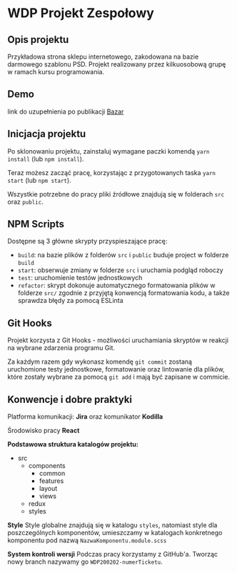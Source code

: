 


# WDP Projekt Zespołowy

## Opis projektu

Przykładowa strona sklepu internetowego, zakodowana na bazie darmowego szablonu PSD. Projekt realizowany przez kilkuosobową grupę w ramach kursu programowania.

## Demo

link do uzupełnienia po publikacji [Bazar]()

## Inicjacja projektu

Po sklonowaniu projektu, zainstaluj wymagane paczki komendą `yarn install` (lub `npm install`).

Teraz możesz zacząć pracę, korzystając z przygotowanych taska `yarn start` (lub `npm start`).

Wszystkie potrzebne do pracy pliki źródłowe znajdują się w folderach `src` oraz `public`.

## NPM Scripts

Dostępne są 3 główne skrypty przyspieszające pracę:

- `build`: na bazie plików z folderów `src` i `public` buduje project w folderze `build`
- `start`: obserwuje zmiany w folderze `src` i uruchamia podgląd roboczy
- `test`: uruchomienie testów jednostkowych
- `refactor`: skrypt dokonuje automatycznego formatowania plików w folderze `src/`
  zgodnie z przyjętą konwencją formatowania kodu, a także sprawdza błędy za pomocą ESLinta

## Git Hooks

Projekt korzysta z Git Hooks - możliwości uruchamiania skryptów w reakcji na wybrane zdarzenia programu Git.

Za każdym razem gdy wykonasz komendę `git commit` zostaną uruchomione testy jednostkowe, formatowanie oraz lintowanie
dla plików, które zostały wybrane za pomocą `git add` i mają być zapisane w commicie.

## Konwencje i dobre praktyki

Platforma komunikacji: **Jira** oraz komunikator **Kodilla**

Środowisko pracy **React**

**Podstawowa struktura katalogów projektu:**
- src
  - components
    - common
    - features
    - layout
    - views
  - redux
  - styles

**Style**
 Style globalne znajdują się w katalogu `styles`, natomiast style dla poszczególnych komponentów, umieszczamy w katalogach konkretnego komponentu pod nazwą `NazwaKomponentu.module.scss`

**System kontroli wersji**
Podczas pracy korzystamy z GitHub'a.
Tworząc nowy branch nazywamy go `WDP200202-numerTicketu`.

